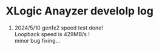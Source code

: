 # XLogic Anayzer develolp log
1. 2024/5/10
   gen1x2 speed test done!  
   Loopback speed is 429MB/s !  
   minor bug fixing...  
 
